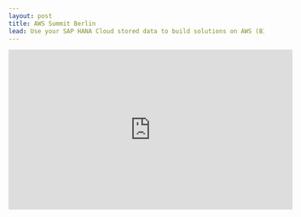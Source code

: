 ```yaml
---
layout: post
title: AWS Summit Berlin
lead: Use your SAP HANA Cloud stored data to build solutions on AWS (BIZ301)
---
```


<iframe width="560" height="315" src="https://www.youtube.com/embed/Ky5DR_Yq85Q?si=RfyZd-c6wxZb8xeu" title="YouTube video player" frameborder="0" allow="accelerometer; autoplay; clipboard-write; encrypted-media; gyroscope; picture-in-picture; web-share" referrerpolicy="strict-origin-when-cross-origin" allowfullscreen></iframe>